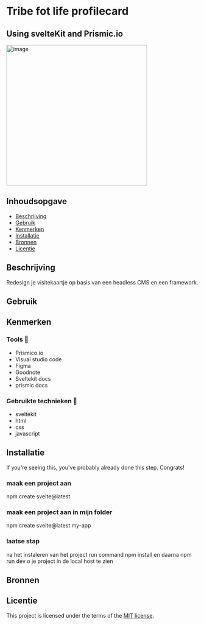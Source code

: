 # Tribe fot life profilecard
## Using svelteKit and Prismic.io

<!-- Geef je project een titel en schrijf in één zin wat het is -->
<img width="369" alt="image" src="https://github.com/zombie0youssra/your-tribe-for-life-profile-card/assets/112857270/b713e61c-73d1-4272-bf5c-72df12d0ad1d">

## Inhoudsopgave

  * [Beschrijving](#beschrijving)
  * [Gebruik](#gebruik)
  * [Kenmerken](#kenmerken)
  * [Installatie](#installatie)
  * [Bronnen](#bronnen)
  * [Licentie](#licentie)

## Beschrijving
<!-- Bij Beschrijving staat kort beschreven wat voor project het is en wat je hebt gemaakt -->
<!-- Voeg een mooie poster visual toe 📸 -->
Redesign je visitekaartje op basis van een headless CMS en een framework.


<!-- Voeg een link toe naar Github Pages 🌐-->

## Gebruik


## Kenmerken
<!-- Bij Kenmerken staat welke technieken zijn gebruikt en hoe. Wat is de HTML structuur? Wat zijn de belangrijkste dingen in CSS? Wat is er met JS gedaan en hoe? Misschien heb je iets met NodeJS gedaan, of heb je een framwork of library gebruikt? -->
### Tools 🍔
- Prismico.io
- Visual studio code
- Figma
- Goodnote
- Sveltekit docs
- prismic docs


### Gebruikte technieken 🍟
- sveltekit
- html
- css
- javascript


## Installatie
<!-- Bij Instalatie staat hoe een andere developer aan jouw repo kan werken -->
If you're seeing this, you've probably already done this step. Congrats!

### maak een project aan
npm create svelte@latest

### maak een project aan in mijn folder
npm create svelte@latest my-app

### laatse stap
na het instaleren van het project 
run command npm install en daarna npm run dev o  je project in de local host te zien

## Bronnen

## Licentie

This project is licensed under the terms of the [MIT license](./LICENSE).
